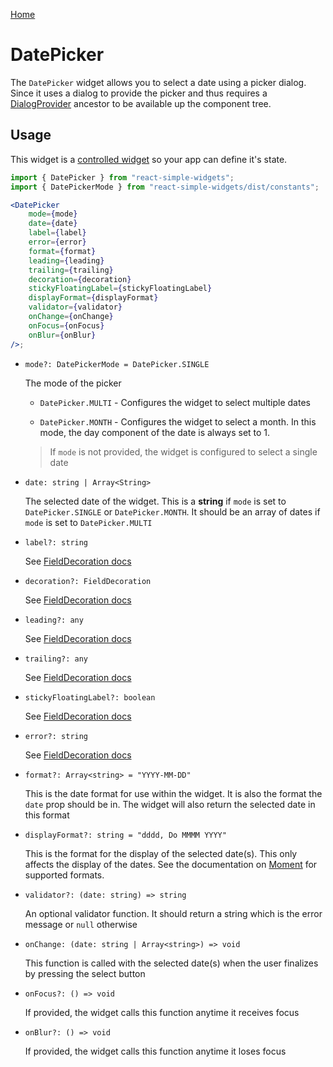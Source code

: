 [Home](../../../README.md)

# DatePicker

The `DatePicker` widget allows you to select a date using a picker dialog. Since it uses a dialog to
provide the picker and thus requires a [DialogProvider](../../providers/dialog-provider/usage.md)
ancestor to be available up the component tree.

## Usage

This widget is a [controlled widget](https://reactjs.org/docs/forms.html#controlled-components) so
your app can define it's state.

```jsx
import { DatePicker } from "react-simple-widgets";
import { DatePickerMode } from "react-simple-widgets/dist/constants";

<DatePicker
    mode={mode}
    date={date}
    label={label}
    error={error}
    format={format}
    leading={leading}
    trailing={trailing}
    decoration={decoration}
    stickyFloatingLabel={stickyFloatingLabel}
    displayFormat={displayFormat}
    validator={validator}
    onChange={onChange}
    onFocus={onFocus}
    onBlur={onBlur}
/>;
```

-   `mode?: DatePickerMode = DatePicker.SINGLE`

    The mode of the picker

    -   `DatePicker.MULTI` - Configures the widget to select multiple dates

    -   `DatePicker.MONTH` - Configures the widget to select a month. In this mode, the day
        component of the date is always set to 1.

    > If `mode` is not provided, the widget is configured to select a single date

-   `date: string | Array<String>`

    The selected date of the widget. This is a **string** if `mode` is set to `DatePicker.SINGLE` or
    `DatePicker.MONTH`. It should be an array of dates if `mode` is set to `DatePicker.MULTI`

-   `label?: string`

    See [FieldDecoration docs](../field-decoration/usage.md)

-   `decoration?: FieldDecoration`

    See [FieldDecoration docs](../field-decoration/usage.md)

-   `leading?: any`

    See [FieldDecoration docs](../field-decoration/usage.md)

-   `trailing?: any`

    See [FieldDecoration docs](../field-decoration/usage.md)

-   `stickyFloatingLabel?: boolean`

    See [FieldDecoration docs](../field-decoration/usage.md)

-   `error?: string`

    See [FieldDecoration docs](../field-decoration/usage.md)

-   `format?: Array<string> = "YYYY-MM-DD"`

    This is the date format for use within the widget. It is also the format the `date` prop should
    be in. The widget will also return the selected date in this format

-   `displayFormat?: string = "dddd, Do MMMM YYYY"`

    This is the format for the display of the selected date(s). This only affects the display of the
    dates. See the documentation on [Moment](https://momentjs.com/docs/#/parsing/string-format/)
    for supported formats.

-   `validator?: (date: string) => string`

    An optional validator function. It should return a string which is the error message or `null`
    otherwise

-   `onChange: (date: string | Array<string>) => void`

    This function is called with the selected date(s) when the user finalizes by pressing the select
    button

-   `onFocus?: () => void`

    If provided, the widget calls this function anytime it receives focus

-   `onBlur?: () => void`

    If provided, the widget calls this function anytime it loses focus

